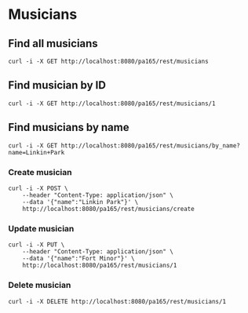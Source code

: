 # Musicians

## Find all musicians

```
curl -i -X GET http://localhost:8080/pa165/rest/musicians
```

## Find musician by ID

```
curl -i -X GET http://localhost:8080/pa165/rest/musicians/1
```

## Find musicians by name

```
curl -i -X GET http://localhost:8080/pa165/rest/musicians/by_name?name=Linkin+Park
```

### Create musician

```
curl -i -X POST \
	--header "Content-Type: application/json" \
	--data '{"name":"Linkin Park"}' \
	http://localhost:8080/pa165/rest/musicians/create
```

### Update musician

```
curl -i -X PUT \
	--header "Content-Type: application/json" \
	--data '{"name":"Fort Minor"}' \
	http://localhost:8080/pa165/rest/musicians/1
```

### Delete musician

```
curl -i -X DELETE http://localhost:8080/pa165/rest/musicians/1
```
